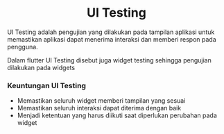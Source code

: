 <h1><center>UI Testing</center></h1>

<p>UI Testing adalah pengujian yang dilakukan pada tampilan aplikasi untuk memastikan aplikasi dapat menerima interaksi dan memberi respon pada pengguna.</p>

<p>Dalam flutter UI Testing disebut juga widget testing sehingga pengujian dilakukan pada widgets</p>

### Keuntungan UI Testing
- Memastikan seluruh widget memberi tampilan yang sesuai
- Memastikan seluruh interaksi dapat diterima dengan baik
- Menjadi ketentuan yang harus diikuti saat diperlukan perubahan pada widget